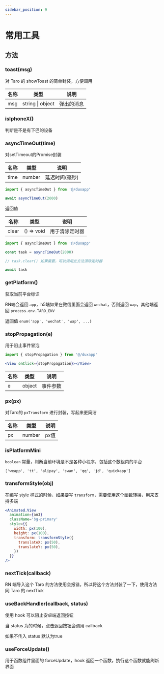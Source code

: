```yaml
---
sidebar_position: 9
---
```


# 常用工具

## 方法

### toast(msg)

对 Taro 的 showToast 的简单封装，方便调用

| 名称 | 类型 | 说明 |
| ---- | ---- | ------- |
| msg | string \| object | 弹出的消息 |

### isIphoneX()

判断是不是有下巴的设备

### asyncTimeOut(time)

对setTimeout的Promise封装

| 名称 | 类型 | 说明 |
| ---- | ---- | ------- |
| time | number | 延迟时间(毫秒) |

```js
import { asyncTimeOut } from '@/duxapp'

await asyncTimeOut(2000)
```

返回值

| 名称 | 类型 | 说明 |
| ---- | ---- | ------- |
| clear | () => void | 用于清除定时器 |

```js
import { asyncTimeOut } from '@/duxapp'

const task = asyncTimeOut(2000)

// task.clear() 如果需要，可以调用此方法清除定时器

await task
```

### getPlatform()

获取当前平台标识

RN端会返回 `app`，h5端如果在微信里面会返回 `wechat`，否则返回 `wap`，其他端返回 `process.env.TARO_ENV`

返回值 `enum('app', 'wechat', 'wap', ...)`

### stopPropagation(e)

用于阻止事件冒泡

```jsx
import { stopPropagation } from '@/duxapp'

<View onClick={stopPropagation}></View>
```

| 名称 | 类型 | 说明 |
| ---- | ---- | ------- |
| e | object | 事件参数 |

### px(px)

对Taro的 `pxTransform` 进行封装，写起来更简洁

| 名称 | 类型 | 说明 |
| ---- | ---- | ------- |
| px | number | px值 |

### isPlatformMini

`boolean` 常量，判断当前环境是不是各种小程序，包括这个数组内的平台 

`['weapp', 'tt', 'alipay', 'swan', 'qq', 'jd', 'quickapp']`

### transformStyle(obj)

在编写 style 样式的时候，如果要写 `transform`，需要使用这个函数转换，用来支持多端

```jsx
<Animated.View
  animation={an3}
  className='bg-primary'
  style={{
    width: px(100),
    height: px(100),
    transform: transformStyle({
      translateX: px(50),
      translateY: px(50),
    })
  }}
/>
```

### nextTick(callback)

RN 端导入这个 Taro 的方法使用会报错，所以将这个方法封装了一下，使用方法同 Taro 的 nextTick

### useBackHandler(callback, status)

使用 hook 可以阻止安卓端返回按钮

当 status 为的时候，点击返回按钮会调用 callback

如果不传入 status 默认为true

### useForceUpdate()

用于函数组件里面的 forceUpdate，hook 返回一个函数，执行这个函数就能刷新界面